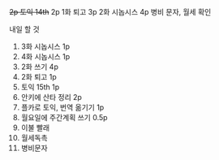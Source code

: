~~2p  토익 14th~~
2p  1화 퇴고
3p   2화 시놉시스
4p  병비 문자, 월세 확인

내일 할 것
1. 3화 시놉시스 1p
2. 4화 시놉시스 1p
3. 2화 쓰기 4p
4. 2화 퇴고 1p
5. 토익 15th 1p
6. 안키에 산타 정리 2p
7. 플카로 토익, 번역 옮기기 1p
8. 월요일에 주간계획 쓰기 0.5p
9. 이불 빨래
10. 월세독촉
11. 병비문자